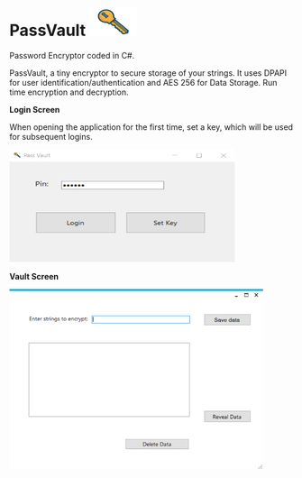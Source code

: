 # PassVault  <img src="https://raw.githubusercontent.com/seriousdoge/PassVault/master/key1.png" width="85" height="50" />
Password Encryptor coded in C#.

PassVault, a tiny encryptor to secure storage of your strings. It uses DPAPI for user identification/authentication and AES 256 for Data Storage. Run time encryption and decryption.

**Login Screen**

When opening the application for the first time, set a key, which will be used for subsequent logins. 

<img src="https://raw.githubusercontent.com/seriousdoge/PassVault/master/PassVault/Login.png" width="400" height="200" />


**Vault Screen**

<img src="https://raw.githubusercontent.com/seriousdoge/PassVault/master/PassVault/Vault.png" width="450" height="320" />
